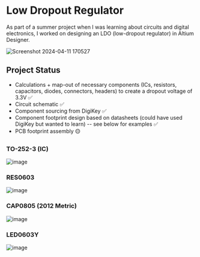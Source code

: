 # Low Dropout Regulator

As part of a summer project when I was learning about circuits and digital electronics, I worked on designing an LDO (low-dropout regulator) in Altium Designer.

![Screenshot 2024-04-11 170527](https://github.com/abhayratti/low-dropout-regulator/assets/92469179/995ca3cd-b05a-419b-ac05-1011dcb4c2f2)

## Project Status
- Calculations + map-out of necessary components (ICs, resistors, capacitors, diodes, connectors, headers) to create a dropout voltage of 3.3V ✅ 
- Circuit schematic ✅
- Component sourcing from DigiKey ✅
- Component footprint design based on datasheets (could have used DigiKey but wanted to learn) -- see below for examples ✅
- PCB footprint assembly 🟡

### TO-252-3 (IC)
![image](https://github.com/abhayratti/low-dropout-regulator/assets/92469179/962ca5ca-8ee1-4f32-8664-6c774b0cedf3)

### RES0603
![image](https://github.com/abhayratti/low-dropout-regulator/assets/92469179/7320e7ce-e48e-4d2b-85ae-d9334767075b)

### CAP0805 (2012 Metric)
![image](https://github.com/abhayratti/low-dropout-regulator/assets/92469179/e46dd3c3-640c-40fb-9dbb-9d839b852656)

### LED0603Y
![image](https://github.com/abhayratti/low-dropout-regulator/assets/92469179/41967f21-5000-4c66-89b6-5286d067c7ba)
